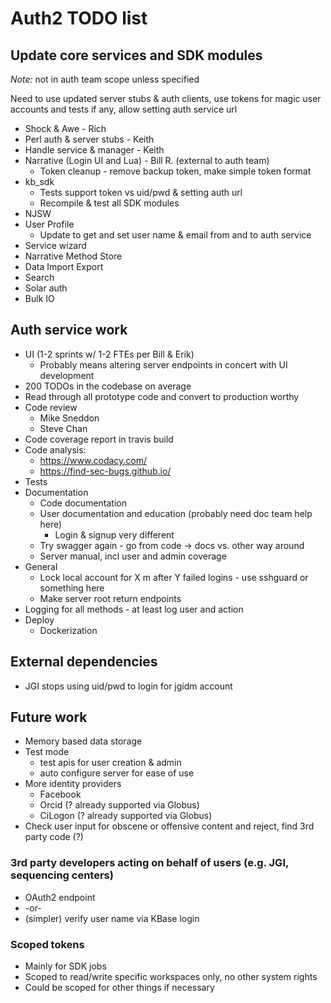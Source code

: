 Auth2 TODO list
===============

Update core services and SDK modules
------------------------------------
*Note:* not in auth team scope unless specified

Need to use updated server stubs & auth clients, use tokens for magic user
accounts and tests if any, allow setting auth service url

* Shock & Awe - Rich
* Perl auth & server stubs - Keith
* Handle service & manager - Keith
* Narrative (Login UI and Lua) - Bill R. (external to auth team)
  * Token cleanup - remove backup token, make simple token format
* kb_sdk
  * Tests support token vs uid/pwd & setting auth url
  * Recompile & test all SDK modules
* NJSW
* User Profile
  * Update to get and set user name & email from and to auth service
* Service wizard
* Narrative Method Store
* Data Import Export
* Search
* Solar auth
* Bulk IO

Auth service work
-----------------
* UI (1-2 sprints w/ 1-2 FTEs per Bill & Erik)
  * Probably means altering server endpoints in concert with UI development
* 200 TODOs in the codebase on average
* Read through all prototype code and convert to production worthy
* Code review
  * Mike Sneddon
  * Steve Chan
* Code coverage report in travis build
* Code analysis:
  * https://www.codacy.com/
  * https://find-sec-bugs.github.io/
* Tests
* Documentation
  * Code documentation
  * User documentation and education (probably need doc team help here)
    * Login & signup very different
  * Try swagger again - go from code -> docs vs. other way around
  * Server manual, incl user and admin coverage
* General
  * Lock local account for X m after Y failed logins - use sshguard or something here
  * Make server root return endpoints
* Logging for all methods - at least log user and action
* Deploy
  * Dockerization

External dependencies
---------------------
* JGI stops using uid/pwd to login for jgidm account

Future work
-----------

* Memory based data storage
* Test mode
  * test apis for user creation & admin
  * auto configure server for ease of use
* More identity providers
  * Facebook
  * Orcid (? already supported via Globus)
  * CiLogon (? already supported via Globus)
* Check user input for obscene or offensive content and reject, find 3rd party code (?)

### 3rd party developers acting on behalf of users (e.g. JGI, sequencing centers)
* OAuth2 endpoint
* -or-
* (simpler) verify user name via KBase login

### Scoped tokens
* Mainly for SDK jobs
* Scoped to read/write specific workspaces only, no other system rights
* Could be scoped for other things if necessary
